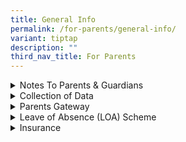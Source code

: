 ```yaml
---
title: General Info
permalink: /for-parents/general-info/
variant: tiptap
description: ""
third_nav_title: For Parents
---
```

<div data-type="detailGroup" class="isomer-accordion isomer-accordion-white">
<details class="isomer-details">
<summary>Notes To Parents &amp; Guardians</summary>
<div data-type="detailsContent" class="isomer-details-content">
<p></p>
<p>Notes To Parents &amp; Guardians</p>
<p>Communication
<br>Your child’s form teacher would have issued an introductory letter to
you on the first day of school concerning class routines, expectations,
and preferred modes of communication.</p>
<p>Please refer to the Pupil’s Diary 2023 for updated information and other
useful information about the school. Do communicate with us through the
diary, phone calls or emails. If you wish to see anyone of us, kindly make
an appointment and wait at the General Office for the required staff member.</p>
<p>It is the child’s responsibility to ensure that they take down what needs
to be done in their diary. This is about teaching responsibility. If we
do not start now, they will never learn.</p>
<p>Absence from School
<br>We would appreciate it if you could call or WhatsApp in the morning to
let us know if your child is absent. The office phone number or the school’s
WhatsApp number is 6283 5413. Medical certificates should be submitted
to the form teacher upon the child’s return to school. If your children
are sick, please keep them at home.</p>
<p>School Attire
<br>Pupils are to be attired in their full school uniform on all days that
they do not have PE or PAL periods. On the days they have PE or PAL periods,
they may wear their PE attire instead of their shirts/blouses throughout
the day.</p>
<p>Road Safety
<br>Please ensure that your children follow the traffic rules and cross safely
at pedestrian crossings. They should always look both ways and listen for
oncoming traffic before crossing roads. A school attendant will be present
to ensure that they cross safely at the zebra crossing outside the school.</p>
<p>Opening and Dismissal Time
<br>The opening hours for the Main (vehicular) Gate, Side Gate and the Back
Gate are as follows:</p>
<table style="minWidth: 50px">
<colgroup>
<col>
<col>
</colgroup>
<tbody>
<tr>
<td rowspan="1" colspan="1">
<p></p>
</td>
<td rowspan="1" colspan="1">
<p></p>
</td>
</tr>
<tr>
<td rowspan="1" colspan="2">
<p>Gate</p>
</td>
</tr>
<tr>
<td rowspan="1" colspan="1">
<p>Main Front Gate: Monday - Friday&nbsp;&nbsp;</p>
</td>
<td rowspan="1" colspan="1">
<p>6:30am to 7:00pm &nbsp; &nbsp; &nbsp; &nbsp; &nbsp; &nbsp; &nbsp; &nbsp;
&nbsp; &nbsp; &nbsp; &nbsp;</p>
</td>
</tr>
<tr>
<td rowspan="1" colspan="1">
<p>Back Gate: Monday - Friday&nbsp; &nbsp;</p>
</td>
<td rowspan="1" colspan="1">
<p>7:00am to 7:20am &amp;
<br>1:30pm to 1:50pm</p>
</td>
</tr>
<tr>
<td rowspan="1" colspan="1">
<p></p>
</td>
<td rowspan="1" colspan="1">
<p></p>
</td>
</tr>
</tbody>
</table>
<p>Parents are not allowed in the school premises during school dismissal.
They are to wait outside the Side Gate near the Guard Post.</p>
<p>On rainy days, parents who are driving their children to school may drop
their children at the porch outside the concourse. This place will be manned
by school staff. Back gate is closed on rainy days.</p>
<p>From 7.40 a.m., the Main (vehicular) Gate will be manned by barrier control.
The following vehicles are authorised to enter:
<br>1. Vehicles with school labels
<br>2. Goods and maintenance vehicles
<br>3. Parents picking up sick children
<br>4. Any other vehicles that are authorised by the school</p>
<p>Security guards will man both the Main (vehicular) Gate and Side Gate.</p>
<p>Security and Safety
<br>To ensure the safety of our pupils, staff and stakeholders, several procedures
have been put in place to make the school a safe place for all.</p>
<p>Due to limited parking space in the school, parents who wish to come into
the school for an appointment are to park at the nearby HDB car parks if
the visitor parking lots are occupied. All visitors are required to report
to the Guard Post and sign-in, indicating the purpose of their visit. The
security guard will then issue a Visitor Pass to the visitor and accompany
the visitor to the General Office to seek further assistance. The Visitor
Pass must be visibly displayed at all times during your visit. Visitors
must be accompanied by a member of staff during their visit and are not
to wander around the school premises unaccompanied. Visitors without Visitor
Passes will be questioned by the school staff or security guards on their
business in school.</p>
<p>Early Dismissal
<br>In the interest of safety, pupils are not allowed to leave the school
unaccompanied during curriculum time. Pupils may leave the school early,
in the company of an authorised person e.g.; father, mother, grandparent,
helper or guardian.
<br>
<br>The following procedures are to be followed:
<br>1. Authorised persons are to report to the security guard.
<br>2. A Visitor Pass and Visitor Slip will be issued.
<br>3. Authorised persons will then proceed to the General Office to pick
the pupil up.
<br>4. A form authorising the pupil to leave early will be issued and must
be filled.
<br>5. The slip at the bottom of the form will be detached and given to the
authorised persons. This slip is to be handed to the security guard before
the pupil is allowed to leave the school compound.</p>
</div>
</details>
<details class="isomer-details">
<summary>Collection of Data</summary>
<div data-type="detailsContent" class="isomer-details-content">
<p></p>
<p>Collection Of Data</p>
<p>Photographs or video images of pupils or their legal guardians may be
taken during school activities and events such as classroom lessons, CCA,
school camps, or school concerts. The school may use and publish such photographs
or video recordings in school publications, the school’s website, social
media channels, or other communication channels.</p>
</div>
</details>
<details class="isomer-details">
<summary>Parents Gateway</summary>
<div data-type="detailsContent" class="isomer-details-content">
<p></p>
<p>Parents Gateway</p>
<p>Follow this link to download the app and read more about it. Watch the
MOE onboarding video here. Click here for additional Instructions and FAQs.</p>
<p>Parents Gateway Instruction Guide.pdf</p>
<p>Frequently Asked Questions for Parents.pdf</p>
<p></p>
<p>MOE Portal
<br>Click here to access to all school information.</p>
</div>
</details>
<details class="isomer-details">
<summary>Leave of Absence (LOA) Scheme</summary>
<div data-type="detailsContent" class="isomer-details-content">
<p></p>
<p>Leave of Absence (LOA) Scheme</p>
<p>Information
<br>The LOA scheme allows re-admission of your child (Singaporean and Permanent
Resident only) to our school after they return from overseas to Singapore.</p>
<p>Eligibility
<br>To be granted LOA, your child must fulfil both of the following criteria:</p>
<p>Our current student who is a Singapore Citizen or Singapore Permanent
Resident; and</p>
<p>Accompanying the parent overseas only due to the reasons below with the
intention of rejoining our school after returning to Singapore:</p>
<p>Parents are on overseas posting; OR</p>
<p>Parents are attending to their business overseas; OR</p>
<p>Parents are going overseas for a company-related training/further studies.</p>
<p>Your child also qualifies for LOA if he/she has already registered for
Primary 1 (P1) but will be overseas at the start of the schooling year.</p>
<p>Outcome of LOA Application
<br>After we receive your request, we will process your application/renewal
of your child’s LOA and will inform you the outcome of the application/renewal
via your email.&nbsp; Please note LOA application/renewal is subject to
the Principal's approval.&nbsp;</p>
<p>Support for your child
<br>Nearer to the date on the return of your child to Singapore, do reach
out to us for the necessary returning arrangements.
<br>In the mean time, to help your child to be updated with our national curriculum,
do feel free to email us at zhonghua_ps@moe.edu.sg to request for any major
test and examination papers and/or access to the Student Learning Space
(SLS) portal.&nbsp; &nbsp;We also encourage you to check the latest developments
in our school and local education scene from our school website https://www.zhonghuapri.moe.edu.sg/and
MOE website https://www.moe.gov.sg/.</p>
<p>How to apply
<br>Please complete and submit the application form at the link below:
<br>https://go.gov.sg/zpsloa.&nbsp;&nbsp;</p>
<p>For any query, please email us at zhonghua_ps@moe.edu.sg.&nbsp;</p>
</div>
</details>
<details class="isomer-details">
<summary>Insurance</summary>
<div data-type="detailsContent" class="isomer-details-content">
<p></p>
<p>Insurance</p>
<p>Click product fact sheet for Year 2023 and user guide&nbsp;for submission.</p>
</div>
</details>
</div>
<p></p>
<p></p>
<p></p>